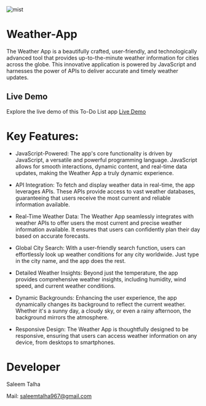 ![mist](https://github.com/Saleem-Talha/Youtube-Clone/assets/121040503/f6cf2440-c321-44de-8600-d1adc895ad7d)

# Weather-App
The Weather App is a beautifully crafted, user-friendly, and technologically advanced tool that provides up-to-the-minute weather information for cities across the globe. This innovative application is powered by JavaScript and harnesses the power of APIs to deliver accurate and timely weather updates.

## Live Demo

Explore the live demo of this To-Do List app  [Live Demo](https://saleem-talha.github.io/Weather-App/)

# Key Features:

- JavaScript-Powered: The app's core functionality is driven by JavaScript, a versatile and powerful programming language. JavaScript allows for smooth interactions, dynamic content, and real-time data updates, making the Weather App a truly dynamic experience.

- API Integration: To fetch and display weather data in real-time, the app leverages APIs. These APIs provide access to vast weather databases, guaranteeing that users receive the most current and reliable information available.

- Real-Time Weather Data: The Weather App seamlessly integrates with weather APIs to offer users the most current and precise weather information available. It ensures that users can confidently plan their day based on accurate forecasts.

- Global City Search: With a user-friendly search function, users can effortlessly look up weather conditions for any city worldwide. Just type in the city name, and the app does the rest.

- Detailed Weather Insights: Beyond just the temperature, the app provides comprehensive weather insights, including humidity, wind speed, and current weather conditions.

- Dynamic Backgrounds: Enhancing the user experience, the app dynamically changes its background to reflect the current weather. Whether it's a sunny day, a cloudy sky, or even a rainy afternoon, the background mirrors the atmosphere.

- Responsive Design: The Weather App is thoughtfully designed to be responsive, ensuring that users can access weather information on any device, from desktops to smartphones.





# Developer
Saleem Talha

Mail:  [saleemtalha967@gmail.com](https://mail.google.com/mail/u/0/#inbox?compose=GTvVlcSKhcBvzTMFXqQSFLsWHJzhKjzFjgQLzZcGHzqNjrnhFLbtNwpRHCNMLQllFBdnKvDkWQwxK)  
